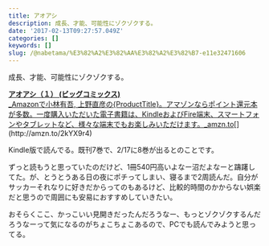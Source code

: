 ```yaml
---
title: アオアシ
description: 成長、才能、可能性にゾクゾクする。
date: '2017-02-13T09:27:57.049Z'
categories: []
keywords: []
slug: /@nabetama/%E3%82%A2%E3%82%AA%E3%82%A2%E3%82%B7-e11e32471606
---
```


成長、才能、可能性にゾクゾクする。

[**アオアシ（１） (ビッグコミックス)**  
_Amazonで小林有吾, 上野直彦の{ProductTitle}。アマゾンならポイント還元本が多数。一度購入いただいた電子書籍は、KindleおよびFire端末、スマートフォンやタブレットなど、様々な端末でもお楽しみいただけます。_amzn.to](http://amzn.to/2kYX9r4 "http://amzn.to/2kYX9r4")[](http://amzn.to/2kYX9r4)

Kindle版で読んでる。既刊7巻で、2/17に8巻が出るとのことです。

ずっと読もうと思っていたのだけど、1冊540円高いよなー沼だよなーと躊躇してた。が、とうとうある日の夜にポチってしまい、寝るまで2周読んだ。自分がサッカーそれなりに好きだからってのもあるけど、比較的時間のかからない娯楽だと思うので周囲にも安易におすすめしていきたい。

おそらくここ、かっこいい見開きだったんだろうなー、もっとゾクゾクするんだろうなーって気になるのがちょこちょこあるので、PCでも読んでみようと思ってる。